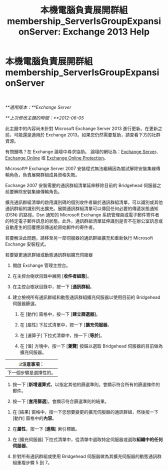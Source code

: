﻿---
title: '本機電腦負責展開群組 membership_ServerIsGroupExpansionServer: Exchange 2013 Help'
TOCTitle: 本機電腦負責展開群組 membership_ServerIsGroupExpansionServer
ms:assetid: 52872561-60e6-4f3d-bbc6-6de0edf74b09
ms:mtpsurl: https://technet.microsoft.com/zh-tw/library/ms.exch.setupreadiness.serverisgroupexpansionserver(v=EXCHG.150)
ms:contentKeyID: 50473110
ms.date: 05/21/2018
mtps_version: v=EXCHG.150
ms.translationtype: MT
---

# 本機電腦負責展開群組 membership\_ServerIsGroupExpansionServer

 

_**適用版本：**Exchange Server_

_**上次修改主題的時間：**2012-06-05_

此主題中的內容尚未針對 Microsoft Exchange Server 2013 進行更新。在更新之前，可能還是適用於 Exchange 2013。如果您仍然需要幫助，請查看下方的社群資源。

有問題嗎？在 Exchange 論壇中尋求協助。 論壇的網址為：[Exchange Server](https://go.microsoft.com/fwlink/p/?linkid=60612)、 [Exchange Online](https://go.microsoft.com/fwlink/p/?linkid=267542) 或 [Exchange Online Protection](https://go.microsoft.com/fwlink/p/?linkid=285351)。

Microsoft® Exchange Server 2007 安裝程式無法繼續因為嘗試解除安裝集線傳輸角色，負責展開群組成員資格失敗。

Exchange 2007 安裝需要的通訊群組清單延伸移除目前的 Bridgehead 伺服器之前要解除安裝集線傳輸角色。

擴充通訊群組清單的啟用識別碼的個別收件者屬於通訊群組清單，可以識別或其他通訊群組的識別列出擴充。展開通訊群組清單可以傳回任何必要的傳遞狀態通知 (DSN) 的路徑。Dsn 通知的 Microsoft Exchange 系統管理員或電子郵件寄件者的特定電子郵件訊息的狀態。此外，通訊群組清單延伸識別是否不在辦公室訊息或自動產生的回覆應該傳送給原始郵件的寄件者。

若要解決此問題，請移至另一部伺服器的通訊群組擴充和重新執行 Microsoft Exchange 安裝程式。

若要變更通訊群組或動態通訊群組擴充伺服器

1.  開啟 Exchange 管理主控台。

2.  在主控台樹狀目錄中展開 \[**收件者組態**\]。

3.  在主控台樹狀目錄中，按一下 \[**通訊群組**。

4.  建立檢視所有通訊群組和動態通訊群組擴充伺服器以使用目前的 Bridgehead 伺服器篩選。
    
    1.  在 \[動作\] 窗格中，按一下 \[**建立篩選器\]**。
    
    2.  在 \[屬性\] 下拉式清單中，按一下 \[**擴充伺服器**。
    
    3.  在 \[運算子\] 下拉式清單中，按一下 \[**等於**\]。
    
    4.  在 \[值\] 方塊中，按一下 \[**瀏覽**\] 按鈕以選取 Bridgehead 伺服器的目前做為擴充伺服器。

<table>
<thead>
<tr class="header">
<th><img src="images/Bb124558.note(EXCHG.150).gif" title="注意事項" alt="注意事項" />注意事項：</th>
</tr>
</thead>
<tbody>
<tr class="odd">
<td>下一個步驟是選擇性的。</td>
</tr>
</tbody>
</table>


1.  按一下 \[**新增運算式**，以指定其他的篩選準則。會顯示符合所有的篩選條件的郵件。

2.  按一下 \[**套用篩選**\]。會顯示符合篩選準則的結果。

<!-- end list -->

1.  在 \[結果\] 窗格中，按一下您想要變更的擴充伺服器的通訊群組，然後按一下 \[動作\] 窗格中的**內容**。

2.  在**屬性**，按一下 \[**進階**\] 索引標籤。

3.  在 \[擴充伺服器\] 下拉式清單中，從清單中選取特定伺服器或選取**組織中的任何伺服器**。

4.  針對所有通訊群組或使用 Bridgehead 伺服器做為其擴充伺服器的動態通訊群組重複步驟 5 到 7。

